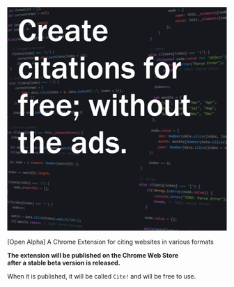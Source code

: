 <img width="512" height="512" src="/Cite!.png" alt="Create citations for free; without the ads.">

[Open Alpha] A Chrome Extension for citing websites in various formats

**The extension will be published on the Chrome Web Store  
after a stable beta version is released.**  
  
When it is published, it will be called `Cite!` and will be free to use.
